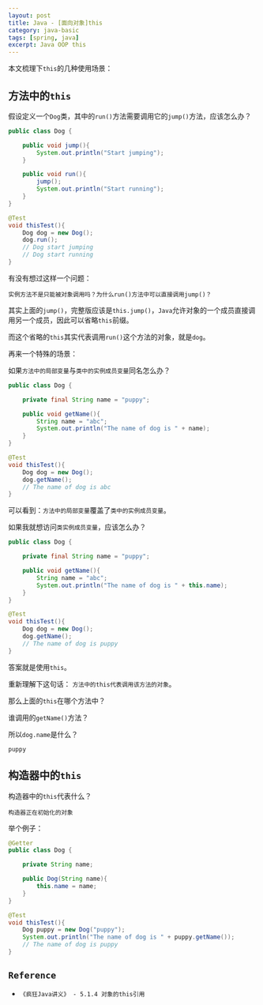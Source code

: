 ```yaml
---
layout: post
title: Java - [面向对象]this
category: java-basic
tags: [spring, java]
excerpt: Java OOP this
---
```


本文梳理下`this`的几种使用场景：  


## 方法中的`this`  

假设定义一个`Dog`类，其中的`run()`方法需要调用它的`jump()`方法，应该怎么办？  

``` java
public class Dog {

    public void jump(){
        System.out.println("Start jumping");
    }

    public void run(){
        jump();
        System.out.println("Start running");
    }
}

@Test
void thisTest(){
    Dog dog = new Dog();
    dog.run();
    // Dog start jumping
    // Dog start running
}
```

有没有想过这样一个问题：  

`实例方法不是只能被对象调用吗？为什么run()方法中可以直接调用jump()？`  

其实上面的`jump()`，完整版应该是`this.jump()`，`Java`允许对象的一个成员直接调用另一个成员，因此可以省略`this`前缀。  

而这个省略的`this`其实代表调用`run()`这个方法的对象，就是`dog`。


再来一个特殊的场景：  

如果`方法中的局部变量`与`类中的实例成员变量`同名怎么办？  

``` java
public class Dog {

    private final String name = "puppy";

    public void getName(){
        String name = "abc";
        System.out.println("The name of dog is " + name);
    }
}

@Test
void thisTest(){
    Dog dog = new Dog();
    dog.getName();
    // The name of dog is abc
}
```

可以看到：`方法中的局部变量`覆盖了`类中的实例成员变量`。  


如果我就想访问`类实例成员变量`，应该怎么办？  

``` java
public class Dog {

    private final String name = "puppy";

    public void getName(){
        String name = "abc";
        System.out.println("The name of dog is " + this.name);
    }
}

@Test
void thisTest(){
    Dog dog = new Dog();
    dog.getName();
    // The name of dog is puppy
}
```

答案就是使用`this`。  

重新理解下这句话： `方法中的this代表调用该方法的对象`。  

那么上面的`this`在哪个方法中？  

谁调用的`getName()`方法？  

所以`dog.name`是什么？  

`puppy`  


## 构造器中的`this`  

构造器中的`this`代表什么？  

`构造器正在初始化的对象`  

举个例子：  

``` java
@Getter
public class Dog {

    private String name;

    public Dog(String name){
        this.name = name;
    }
}

@Test
void thisTest(){
    Dog puppy = new Dog("puppy");
    System.out.println("The name of dog is " + puppy.getName());
    // The name of dog is puppy
}
```

## `Reference`  

- `《疯狂Java讲义》 - 5.1.4 对象的this引用`  

